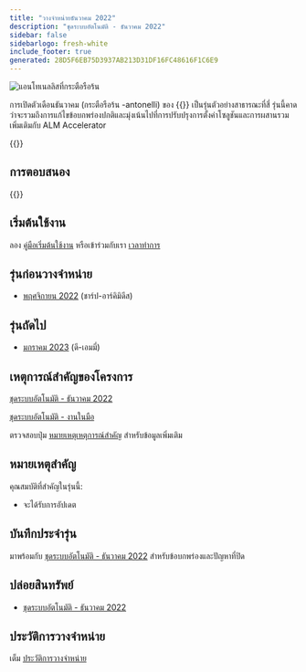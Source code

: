 ```yaml
---
title: "วางจําหน่ายธันวาคม 2022"
description: "ชุดระบบอัตโนมัติ - ธันวาคม 2022"
sidebar: false
sidebarlogo: fresh-white
include_footer: true
generated: 28D5F6EB75D3937AB213D31DF16FC48616F1C6E9
---
```


<div class="optional">

![แอนโทเนลลิสที่กระตือรือร้น](/images/zealous-antonelli.png)

การเปิดตัวเดือนธันวาคม (กระตือรือร้น -antonelli) ของ {{<product-name>}} เป็นรุ่นตัวอย่างสาธารณะที่สี่ รุ่นนี้คาดว่าจะรวมถึงการแก้ไขข้อบกพร่องปกติและมุ่งเน้นไปที่การปรับปรุงการตั้งค่าโซลูชันและการผสานรวมเพิ่มเติมกับ ALM Accelerator

</div>

<div class="optional">

{{<presentationStyles>}}

## การตอบสนอง

{{<questions name="/content/th/releases/december-2022.json" completed="ขอขอบคุณที่ให้ข้อเสนอแนะ" showNavigationButtons="false" locale="th">}}

</div>

<div class="optional">

## เริ่มต้นใช้งาน

ลอง [คู่มือเริ่มต้นใช้งาน](/th/get-started) หรือเข้าร่วมกับเรา [เวลาทําการ](/th/office-hours)

## รุ่นก่อนวางจําหน่าย

- [พฤศจิกายน 2022](/th/releases/november-2022) (ชาร์ป-อาร์คิมิดีส)

## รุ่นถัดไป

- [มกราคม 2023](/th/releases/january-2023) (ดี-เอมมี่)

## เหตุการณ์สําคัญของโครงการ

[ชุดระบบอัตโนมัติ - ธันวาคม 2022](https://github.com/orgs/microsoft/projects/486/views/5)

[ชุดระบบอัตโนมัติ - งานในมือ](https://github.com/orgs/microsoft/projects/486/views/1)

ตรวจสอบปุ่ม [หมายเหตุเหตุการณ์สําคัญ](/th/releases/milestones) สําหรับข้อมูลเพิ่มเติม

## หมายเหตุสําคัญ

คุณสมบัติที่สําคัญในรุ่นนี้:

- จะได้รับการอัปเดต

## บันทึกประจํารุ่น

มาพร้อมกับ [ชุดระบบอัตโนมัติ - ธันวาคม 2022](https://github.com/microsoft/powercat-automation-kit/releases/tag/AutomationKit-December2022) สําหรับข้อบกพร่องและปัญหาที่ปิด

## ปล่อยสินทรัพย์

- [ชุดระบบอัตโนมัติ - ธันวาคม 2022](https://github.com/microsoft/powercat-automation-kit/releases/tag/AutomationKit-December2022)

## ประวัติการวางจําหน่าย

เต็ม [ประวัติการวางจําหน่าย](/th/releases)

</div>

